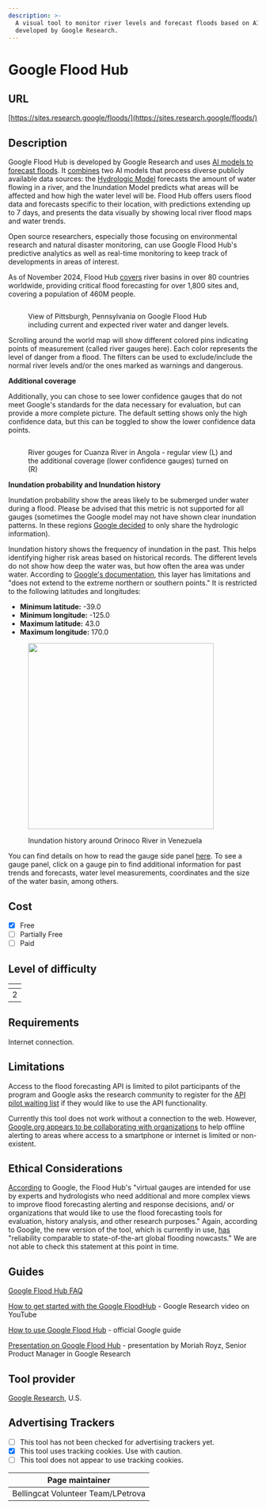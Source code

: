 ```yaml
---
description: >-
  A visual tool to monitor river levels and forecast floods based on AI models
  developed by Google Research.
---
```


# Google Flood Hub

## URL

[https://sites.research.google/floods/](https://sites.research.google/floods/)

## Description

Google Flood Hub is developed by Google Research and uses [AI models to forecast floods](https://www.nature.com/articles/s41586-024-07145-1). It [combines](https://sites.research.google/gr/floodforecasting/) two AI models that process diverse publicly available data sources: the [Hydrologic Model](https://sites.research.google/gr/floodforecasting/hydrology-model/) forecasts the amount of water flowing in a river, and the Inundation Model predicts what areas will be affected and how high the water level will be. Flood Hub offers users flood data and forecasts specific to their location, with predictions extending up to 7 days, and presents the data visually by showing local river flood maps and water trends.

Open source researchers, especially those focusing on environmental research and natural disaster monitoring, can use Google Flood Hub's predictive analytics as well as real-time monitoring to keep track of developments in areas of interest.&#x20;

As of November 2024, Flood Hub [covers](https://sites.research.google/gr/floodforecasting/) river basins in over 80 countries worldwide, providing critical flood forecasting for over 1,800 sites and, covering a population of 460M people.

<figure><img src=".gitbook/assets/Screenshot 2024-11-21 at 4.18.55 PM.png" alt=""><figcaption><p>View of Pittsburgh, Pennsylvania on Google Flood Hub including current and expected river water and danger levels. </p></figcaption></figure>

Scrolling around the world map will show different colored pins indicating points of measurement (called river gauges here). Each color represents the level of danger from a flood. The filters can be used to exclude/include the normal river levels and/or the ones marked as warnings and dangerous.

**Additional coverage**

Additionally, you can chose to see lower confidence gauges that do not meet Google's standards for the data necessary for evaluation, but can provide a more complete picture. The default setting shows only the high confidence data, but this can be toggled to show the lower confidence data points.&#x20;

<figure><img src=".gitbook/assets/Screenshot 2025-02-25 at 8.29.32 PM.png" alt=""><figcaption><p>River gouges for Cuanza River in Angola - regular view (L) and the additional coverage (lower confidence gauges) turned on (R)</p></figcaption></figure>

**Inundation probability and Inundation history**

Inundation probability show the areas likely to be submerged under water during a flood. Please be advised that this metric is not supported for all gauges (sometimes the Google model may not have shown clear inundation patterns. In these regions [Google decided](https://support.google.com/flood-hub/answer/15637289) to only share the hydrologic information).&#x20;

Inundation history shows the frequency of inundation in the past. This helps identifying higher risk areas based on historical records. The different levels do not show how deep the water was, but how often the area was under water. According to [Google's documentation](https://support.google.com/flood-hub/#topic=15637286), this layer has limitations and "does not extend to the extreme northern or southern points." It is restricted to the following latitudes and longitudes:

* **Minimum latitude:** -39.0
* **Minimum longitude:** -125.0
* **Maximum latitude:** 43.0
* **Maximum longitude:** 170.0

<figure><img src=".gitbook/assets/Screenshot 2025-02-25 at 8.54.59 PM.png" alt="" width="375"><figcaption><p>Inundation history around Orinoco River in Venezuela</p></figcaption></figure>

You can find details on how to read the gauge side panel [here](https://support.google.com/flood-hub/answer/15636998?hl=en\&ref_topic=15636596\&sjid=7162562628577014661-EU). To see a gauge panel, click on a gauge pin to find additional information for past trends and forecasts, water level measurements, coordinates and the size of the water basin, among others.&#x20;

## Cost

* [x] Free
* [ ] Partially Free
* [ ] Paid

## Level of difficulty

<table><thead><tr><th data-type="rating" data-max="5"></th></tr></thead><tbody><tr><td>2</td></tr></tbody></table>

## Requirements

Internet connection.

## Limitations

Access to the flood forecasting API is limited to pilot participants of the program and Google asks the research community to register for the [API pilot waiting list](https://docs.google.com/forms/d/e/1FAIpQLSfcKhe3CHsncM-_NQ66zLheEfXKnNbDPBtuIT7BSYCqYkmOaA/viewform) if they would like to use the API functionality.

Currently this tool does not work without a connection to the web. However, [Google.org appears to be collaborating with organizations](https://blog.google/outreach-initiatives/sustainability/flood-hub-ai-flood-forecasting-more-countries/) to help offline alerting to areas where access to a smartphone or internet is limited or non-existent.

## Ethical Considerations

[According](https://sites.research.google/gr/floodforecasting/flood-hub-expert-mode/) to Google, the Flood Hub's "virtual gauges are intended for use by experts and hydrologists who need additional and more complex views to improve flood forecasting alerting and response decisions, and/ or organizations that would like to use the flood forecasting tools for evaluation, history analysis, and other research purposes." Again, according to Google, the new version of the tool, which is currently in use, [has](https://blog.google/technology/ai/expanding-flood-forecasting-coverage-helping-partners/) "reliability comparable to state-of-the-art global flooding nowcasts." We are not able to check this statement at this point in time.

## Guides

[Google Flood Hub FAQ](https://sites.research.google/gr/floodforecasting/resources/)

[How to get started with the Google FloodHub](https://www.youtube.com/watch?v=Klu3zlbUy0Y) - Google Research video on YouTube

[How to use Google Flood Hub](https://support.google.com/flood-hub/#topic=15636596) - official Google guide

[Presentation on Google Flood Hub](https://www.youtube.com/watch?v=YKZlc7Fk6ik) - presentation by Moriah Royz, Senior Product Manager in Google Research

## Tool provider

[Google Research](https://research.google/), U.S.

## Advertising Trackers

* [ ] This tool has not been checked for advertising trackers yet.
* [x] This tool uses tracking cookies. Use with caution.
* [ ] This tool does not appear to use tracking cookies.

| Page maintainer                    |
| ---------------------------------- |
| Bellingcat Volunteer Team/LPetrova |
